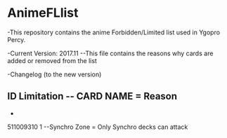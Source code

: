 # AnimeFLlist
-This repository contains the anime Forbidden/Limited list used in Ygopro Percy.

-Current Version: 2017.11
--This file contains the reasons why cards are added or removed from the list


-Changelog (to the new version)


__ID   Limitation --   CARD NAME = Reason__
-
-
511009310 1 --Synchro Zone =  Only Synchro decks can attack


